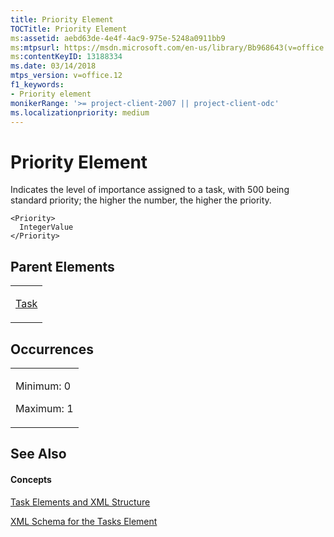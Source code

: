 ```yaml
---
title: Priority Element
TOCTitle: Priority Element
ms:assetid: aebd63de-4e4f-4ac9-975e-5248a0911bb9
ms:mtpsurl: https://msdn.microsoft.com/en-us/library/Bb968643(v=office.12)
ms:contentKeyID: 13188334
ms.date: 03/14/2018
mtps_version: v=office.12
f1_keywords:
- Priority element
monikerRange: '>= project-client-2007 || project-client-odc'
ms.localizationpriority: medium
---
```


# Priority Element




Indicates the level of importance assigned to a task, with 500 being standard priority; the higher the number, the higher the priority.

    <Priority>
      IntegerValue
    </Priority>

## Parent Elements

<table>
<colgroup>
<col style="width: 100%" />
</colgroup>
<tbody>
<tr class="odd">
<td><p><a href="task-element.md">Task</a></p></td>
</tr>
</tbody>
</table>

## Occurrences

<table>
<colgroup>
<col style="width: 100%" />
</colgroup>
<tbody>
<tr class="odd">
<td><p>Minimum: 0</p>
<p>Maximum: 1</p></td>
</tr>
</tbody>
</table>

## See Also

#### Concepts

[Task Elements and XML Structure](task-elements-and-xml-structure.md)

[XML Schema for the Tasks Element](xml-schema-for-the-tasks-element.md)

